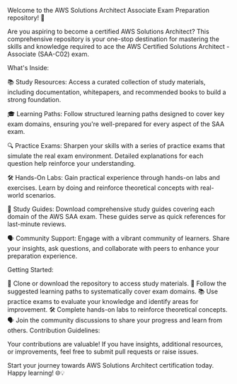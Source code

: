 Welcome to the AWS Solutions Architect Associate Exam Preparation repository! 🚀

Are you aspiring to become a certified AWS Solutions Architect? This comprehensive repository is your one-stop destination for mastering the skills and knowledge required to ace the AWS Certified Solutions Architect - Associate (SAA-C02) exam.

What's Inside:

📚 Study Resources: Access a curated collection of study materials, including documentation, whitepapers, and recommended books to build a strong foundation.

🎓 Learning Paths: Follow structured learning paths designed to cover key exam domains, ensuring you're well-prepared for every aspect of the SAA exam.

🔍 Practice Exams: Sharpen your skills with a series of practice exams that simulate the real exam environment. Detailed explanations for each question help reinforce your understanding.

🛠️ Hands-On Labs: Gain practical experience through hands-on labs and exercises. Learn by doing and reinforce theoretical concepts with real-world scenarios.

📝 Study Guides: Download comprehensive study guides covering each domain of the AWS SAA exam. These guides serve as quick references for last-minute reviews.

🗣️ Community Support: Engage with a vibrant community of learners. Share your insights, ask questions, and collaborate with peers to enhance your preparation experience.

Getting Started:

📖 Clone or download the repository to access study materials.
🚀 Follow the suggested learning paths to systematically cover exam domains.
📚 Use practice exams to evaluate your knowledge and identify areas for improvement.
🛠️ Complete hands-on labs to reinforce theoretical concepts.
🗣️ Join the community discussions to share your progress and learn from others.
Contribution Guidelines:

Your contributions are valuable! If you have insights, additional resources, or improvements, feel free to submit pull requests or raise issues.

Start your journey towards AWS Solutions Architect certification today. Happy learning! 🌐💡
